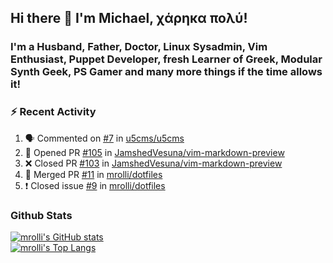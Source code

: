 ## Hi there 👋 I'm Michael, χάρηκα πολύ!

<!--
**mrolli/mrolli** is a ✨ _special_ ✨ repository because its `README.md` (this file) appears on your GitHub profile.

Here are some ideas to get you started:

- 🔭 I’m currently working on ...
- 🌱 I’m currently learning ...
- 👯 I’m looking to collaborate on ...
- 🤔 I’m looking for help with ...
- 💬 Ask me about ...
- 📫 How to reach me: ...
- 😄 Pronouns: ...
- ⚡ Fun fact: ...
-->

### I'm a Husband, Father, Doctor, Linux Sysadmin, Vim Enthusiast, Puppet Developer, fresh Learner of Greek, Modular Synth Geek, PS Gamer and many more things if the time allows it!

### :zap: Recent Activity

<!--START_SECTION:activity-->
1. 🗣 Commented on [#7](https://github.com/u5cms/u5cms/issues/7) in [u5cms/u5cms](https://github.com/u5cms/u5cms)
2. 💪 Opened PR [#105](https://github.com/JamshedVesuna/vim-markdown-preview/pull/105) in [JamshedVesuna/vim-markdown-preview](https://github.com/JamshedVesuna/vim-markdown-preview)
3. ❌ Closed PR [#103](https://github.com/JamshedVesuna/vim-markdown-preview/pull/103) in [JamshedVesuna/vim-markdown-preview](https://github.com/JamshedVesuna/vim-markdown-preview)
4. 🎉 Merged PR [#11](https://github.com/mrolli/dotfiles/pull/11) in [mrolli/dotfiles](https://github.com/mrolli/dotfiles)
5. ❗️ Closed issue [#9](https://github.com/mrolli/dotfiles/issues/9) in [mrolli/dotfiles](https://github.com/mrolli/dotfiles)
<!--END_SECTION:activity-->

### Github Stats
[![mrolli's GitHub stats](https://github-readme-stats.vercel.app/api?username=mrolli&count_private=true&show_icons=true&theme=onedark)](https://github.com/anuraghazra/github-readme-stats)  
[![mrolli's Top Langs](https://github-readme-stats.vercel.app/api/top-langs/?username=mrolli&count_private=true&theme=onedark&hide=c%2B%2B,c,html,cmake,makefile&layout=compact)](https://github.com/anuraghazra/github-readme-stats)
